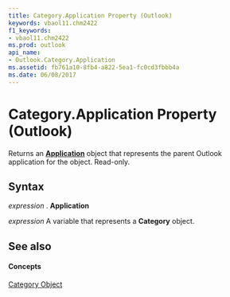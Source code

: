 ```yaml
---
title: Category.Application Property (Outlook)
keywords: vbaol11.chm2422
f1_keywords:
- vbaol11.chm2422
ms.prod: outlook
api_name:
- Outlook.Category.Application
ms.assetid: fb761a10-8fb4-a822-5ea1-fc0cd3fbbb4a
ms.date: 06/08/2017
---
```



# Category.Application Property (Outlook)

Returns an **[Application](application-object-outlook.md)** object that represents the parent Outlook application for the object. Read-only.


## Syntax

 _expression_ . **Application**

 _expression_ A variable that represents a **Category** object.


## See also


#### Concepts


[Category Object](category-object-outlook.md)

